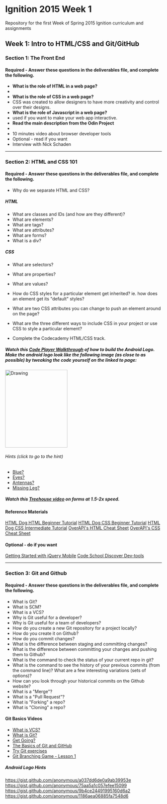 # Ignition 2015 Week 1
Repository for the first Week of Spring 2015 Ignition curriculum and assignments

## Week 1: Intro to HTML/CSS and Git/GitHub

### Section 1: The Front End
#### Required - Answer these questions in the deliverables file, and complete the following. 
- **What is the role of HTML in a web page?**
-  
- **What is the role of CSS in a web page?**
- CSS was created to allow designers to have more creativity and control over their designs.
- **What is the role of Javascript in a web page?**
- used if you want to make your web app interactive.
- **Read the main description from the Odin Project**
- 
- 10 minutes video about browser developer tools
- Optional - read if you want
- Interview with Nick Schaden

---
### Section 2: HTML and CSS 101
#### Required - Answer these questions in the deliverables file, and complete the following. 
- Why do we separate HTML and CSS?

##### HTML
- What are classes and IDs (and how are they different)?
- What are elements?
- What are tags?
- What are attributes?
- What are forms?
- What is a div?

##### CSS
- What are selectors?  
- What are properties?
- What are values?
- How do CSS styles for a particular element get inherited? ie. how does an element get its "default" styles?
- What are two CSS attributes you can change to push an element around on the page?
- What are the three different ways to include CSS in your project or use CSS to style a particular element?

- Complete the Codecademy HTML/CSS track.

##### Watch this [Code Player Walkthrough](http://thecodeplayer.com/walkthrough/css3-android-logo) of how to build the Android Logo. Make the android logo look like the following image (as close to as possible) by tweaking the code yourself on the linked to page:

<img src="https://cloud.githubusercontent.com/assets/2164013/6012191/66a0efac-ab02-11e4-90fc-9e808e7a0a04.png" alt="Drawing" width="200" height="250"/>

###### Hints (click to go to the hint)
  - [Blue?](#blue)
  - [Eyes?](#eyes)
  - [Antennas?](#antennas)
  - [Missing Leg?](#missing_leg)

##### Watch this [Treehouse video](http://www.google.com/url?q=http%3A%2F%2Fteamtreehouse.com%2Flibrary%2Fhtml%2Fforms%2Finputs&sa=D&sntz=1&usg=AFQjCNEcP0E3GOyGYN_FZmo1FYHfHdFz9A) on forms at 1.5-2x speed.

#### Reference Materials
[HTML Dog HTML Beginner Tutorial](http://www.google.com/url?q=http%3A%2F%2Fhtmldog.com%2Fguides%2Fhtml%2Fbeginner%2F&sa=D&sntz=1&usg=AFQjCNGSNWVPqR5Bf_XtaGsjY_k_Khylvg)
[HTML Dog CSS Beginner Tutorial](http://www.google.com/url?q=http%3A%2F%2Fwww.htmldog.com%2Fguides%2Fcss%2Fbeginner%2F&sa=D&sntz=1&usg=AFQjCNE9KF_pnVU7GOSbvzW19GQgo7MmnA)
[HTML Dog CSS Intermediate Tutorial](http://www.google.com/url?q=http%3A%2F%2Fwww.htmldog.com%2Fguides%2Fcss%2Fintermediate%2F&sa=D&sntz=1&usg=AFQjCNENDL8IKbDqYq2jv7GevmZs0kftjA)
[OverAPI's HTML Cheat Sheet](http://www.google.com/url?q=http%3A%2F%2Foverapi.com%2Fhtml%2F&sa=D&sntz=1&usg=AFQjCNHEjLCodzQYYbnxRMKB-sN5fW7xfA)
[OverAPI's CSS Cheat Sheet](http://www.google.com/url?q=http%3A%2F%2Foverapi.com%2Fcss%2F&sa=D&sntz=1&usg=AFQjCNFQ03LlmKNi6y2wPDaNvXMkyBQL5A)

#### Optional - do if you want
[Getting Started with jQuery Mobile](http://www.google.com/url?q=http%3A%2F%2Flearn.jquery.com%2Fjavascript-101%2Fgetting-started%2F&sa=D&sntz=1&usg=AFQjCNF6q6WkRHgaGp8uLxouhZFRc6-6Vg)
[Code School Discover Dev-tools](http://www.google.com/url?q=http%3A%2F%2Fdiscover-devtools.codeschool.com%2F&sa=D&sntz=1&usg=AFQjCNGeYNl-9s3RJ7py1NNh6rPxJK8USg)

---
### Section 3: Git and Github
#### Required - Answer these questions in the deliverables file, and complete the following. 
- What is Git?
- What is SCM?
- What is a VCS?
- Why is Git useful for a developer?
- Why is Git useful for a team of developers?
- How do you create a new Git repository for a project locally?
- How do you create it on Github?
- How do you commit changes?
- What is the difference between staging and committing changes?
- What is the difference between committing your changes and pushing them to Github?
- What is the command to check the status of your current repo in git?
- What is the command to see the history of your previous commits (from the command line)?  What are a few interesting variations (sets of options)?
- How can you look through your historical commits on the Github website?
- What is a "Merge"?
- What is a "Pull Request"?
- What is "Forking" a repo?
- What is "Cloning" a repo?

#### Git Basics Videos
- [What is VCS?](http://www.youtube.com/watch?v=8oRjP8yj2Wo)
- [What is Git?](http://www.youtube.com/watch?v=uhtzxPU7Bz0)
- [Get Going?](https://www.youtube.com/watch?v=wmnSyrRBKTw)
- [The Basics of Git and GitHub](http://www.youtube.com/watch?v=U8GBXvdmHT4)
- [Try Git exercises](http://www.google.com/url?q=http%3A%2F%2Ftry.github.io%2Flevels%2F1%2Fchallenges%2F1&sa=D&sntz=1&usg=AFQjCNFwna91Vs-UpCCBT3tX4XQ8TYXUww)
- [Git Branching Game - Lesson 1](http://www.google.com/url?q=http%3A%2F%2Fpcottle.github.io%2FlearnGitBranching%2F&sa=D&sntz=1&usg=AFQjCNHJITlkdUc2PkGUokzfIXWh76-r2w)

##### Android Logo Hints
<a name="blue"></a>https://gist.github.com/anonymous/a037dd6de0a9ab39953e
<a name="eyes"></a>https://gist.github.com/anonymous/75aa5a1c057efee15099
<a name="antennas"></a>https://gist.github.com/anonymous/9b4ce24491995160d6a2
<a name="missing_leg"></a>https://gist.github.com/anonymous/1186aea06885fa7548d6
